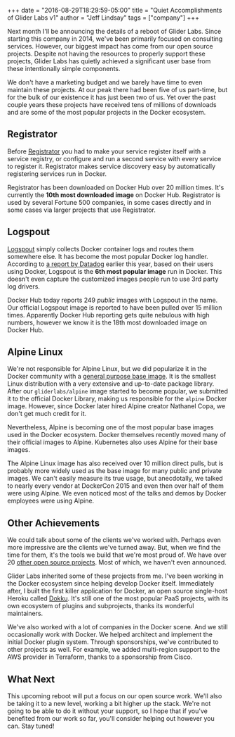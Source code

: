 +++
date = "2016-08-29T18:29:59-05:00"
title = "Quiet Accomplishments of Glider Labs v1"
author = "Jeff Lindsay"
tags = ["company"]
+++

Next month I'll be announcing the details of a reboot of Glider Labs. Since starting this company in 2014, we've been primarily focused on consulting services. However, our biggest impact has come from our open source projects. Despite not having the resources to properly support these projects, Glider Labs has quietly achieved a significant user base from these intentionally simple components.

<!--more-->

We don't have a marketing budget and we barely have time to even maintain these projects. At our peak there had been five of us part-time, but for the bulk of our existence it has just been two of us. Yet over the past couple years these projects have received tens of millions of downloads and are some of the most popular projects in the Docker ecosystem.

## Registrator

Before [Registrator](https://github.com/gliderlabs/registrator) you had to make your service register itself with a service registry, or configure and run a second service with every service to register it. Registrator makes service discovery easy by automatically registering services run in Docker.

Registrator has been downloaded on Docker Hub over 20 million times. It's currently the **10th most downloaded image** on Docker Hub. Registrator is used by several Fortune 500 companies, in some cases directly and in some cases via larger projects that use Registrator.

## Logspout

[Logspout](https://github.com/gliderlabs/logspout) simply collects Docker container logs and routes them somewhere else. It has become the most popular Docker log handler. According to [a report by Datadog](https://www.datadoghq.com/docker-adoption/) earlier this year, based on their users using Docker, Logspout is the **6th most popular image** run in Docker. This doesn't even capture the customized images people run to use 3rd party log drivers.

Docker Hub today reports 249 *public* images with Logspout in the name. Our official Logspout image is reported to have been pulled over 15 million times. Apparently Docker Hub reporting gets quite nebulous with high numbers, however we know it is the 18th most downloaded image on Docker Hub.

## Alpine Linux

We're not responsible for Alpine Linux, but we did popularize it in the Docker community with a [general purpose base image](https://github.com/gliderlabs/docker-alpine). It is the smallest Linux distribution with a very extensive and up-to-date package library. After our `gliderlabs/alpine` image started to become popular, we submitted it to the official Docker Library, making us responsible for the `alpine` Docker image. However, since Docker later hired Alpine creator Nathanel Copa, we don't get much credit for it.

Nevertheless, Alpine is becoming one of the most popular base images used in the Docker ecosystem. Docker themselves recently moved many of their official images to Alpine. Kubernetes also uses Alpine for their base images.

The Alpine Linux image has also received over 10 million direct pulls, but is probably more widely used as the base image for many public and private images. We can't easily measure its true usage, but anecdotally, we talked to nearly every vendor at DockerCon 2015 and even then over half of them were using Alpine. We even noticed most of the talks and demos by Docker employees were using Alpine.

## Other Achievements

We could talk about some of the clients we've worked with. Perhaps even more impressive are the clients we've turned away. But, when we find the time for them, it's the tools we build that we're most proud of. We have over 20 [other open source projects](http://gliderlabs.com/projects/). Most of which, we haven't even announced.

Glider Labs inherited some of these projects from me. I've been working in the Docker ecosystem since helping develop Docker itself. Immediately after, I built the first killer application for Docker, an open source single-host Heroku called [Dokku](https://github.com/dokku/dokku). It's still one of the most popular PaaS projects, with its own ecosystem of plugins and subprojects, thanks its wonderful maintainers.

We've also worked with a lot of companies in the Docker scene. And we still occasionally work with Docker. We helped architect and implement the initial Docker plugin system. Through sponsorships, we've contributed to other projects as well. For example, we added multi-region support to the AWS provider in Terraform, thanks to a sponsorship from Cisco.

## What Next

This upcoming reboot will put a focus on our open source work. We'll also be taking it to a new level, working a bit higher up the stack. We're not going to be able to do it without your support, so I hope that if you've benefited from our work so far, you'll consider helping out however you can. Stay tuned!
